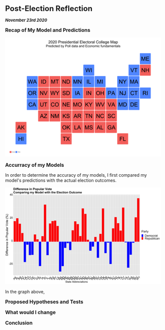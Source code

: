 **<font size="5"> Post-Election Reflection </font>**

_**<font size="2"> November 23rd 2020 </font>**_



**<font size="3"> Recap of My Model and Predictions  </font>**



![Electoral College](Electoral_Map2.png)







**<font size="3"> Accurracy of my Models </font>**

In order to determine the accuracy of my models, I first compared my model's predictions with the actual election outcomes.


![Popular Vote difference ](PV_difference.png)

In the graph above, 





**<font size="3"> Proposed Hypotheses and Tests </font>**




**<font size="3"> What would I change </font>**






**<font size="3"> Conclusion </font>**
